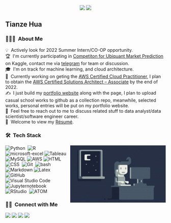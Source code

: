 <p align="center"> 
	<img src="https://i.pinimg.com/originals/9f/86/b4/9f86b47b419ab91250927b7fad7f08fd.gif" /> 
	<img src="https://readme-typing-svg.herokuapp.com?font=Serif&color=%23116BF7&size=18&duration=6000&center=true&vCenter=true&width=600&height=30&lines=%E2%80%9Cest%C3%A1+lloviendo+en+Macondo.%E2%80%9D+" /> 
</p>


## Tianze Hua

### 👨🏻‍💻 &nbsp;About Me

💡 &nbsp;Actively look for 2022 Summer Intern/CO-OP opportunity.\
🏆 &nbsp;I'm currently participating in [Competiton for Ubiquant Market Prediction](https://www.kaggle.com/c/ubiquant-market-prediction) on Kaggle, contact me via [telegram](https://t.me/sta257) for team or discussion.\
🎓 &nbsp;I'm on track for machine learning, and cloud architecture. \
📜 &nbsp;Currently working on geting the [AWS Certified Cloud Practitioner](https://aws.amazon.com/certification/certified-cloud-practitioner/), I plan to obtain the [AWS Certified Solutions Architect – Associate](https://aws.amazon.com/certification/certified-solutions-architect-associate/) by the end of 2022.\
✍️ &nbsp;I just build my [portfolio website](https://datahua.github.io/) along with the page, I plan to upload casual school works to github as a collection repo, meanwhile, selected works, personal entries will be put on my portfolio website.\
💬 &nbsp;Feel free to reach out to me to discuss related stuff to data analyst/data scientist/software engineer career.\
📄 &nbsp;Welcome to view my [Résumé](https://datahua.github.io/images/Resume.pdf).


### 🛠 &nbsp;Tech Stack
<img alt="Night Coding" src="https://raw.githubusercontent.com/AVS1508/AVS1508/master/assets/Night-Coding.gif" width="300" 
     height="180" align="right"/>

![Python](https://img.shields.io/badge/-Python-05122A?style=flat&logo=python)&nbsp;
![R](https://img.shields.io/badge/-R-05122A?style=flat&logo=R&logoColor=276DC3)
![microsoft-excel](https://img.shields.io/badge/-Excel-05122A?style=flat&logo=microsoft-excel)
![Tableau](https://img.shields.io/badge/-Tableau-05122A?style=flat&logo=Tableau&logoColor=276DC3)
![MySQL](https://img.shields.io/badge/-MySQL-05122A?style=flat&logo=mysql&logoColor=white)
![AWS](https://img.shields.io/badge/-AWS-05122A?style=flat&logo=amazon-aws)
![HTML](https://img.shields.io/badge/-HTML-05122A?style=flat&logo=HTML5)&nbsp;
![CSS](https://img.shields.io/badge/-CSS-05122A?style=flat&logo=CSS3&logoColor=1572B6)&nbsp;
![Git](https://img.shields.io/badge/-Git-05122A?style=flat&logo=git)&nbsp;
![bash](https://img.shields.io/badge/-Bash-05122A?style=flat&logo=gnu-bash)
![Markdown](https://img.shields.io/badge/-Markdown-05122A?style=flat&logo=markdown)
![Latex](https://img.shields.io/badge/-Latex-05122A?style=flat&logo=latex)&nbsp;
![GitHub](https://img.shields.io/badge/-GitHub-05122A?style=flat&logo=github)&nbsp;
![Visual Studio Code](https://img.shields.io/badge/-Visual%20Studio%20Code-05122A?style=flat&logo=visual-studio-code&logoColor=007ACC)&nbsp;
![Jupyternotebook](https://img.shields.io/badge/-Jupyternotebook-05122A?style=flat&logo=jupyter)&nbsp;
![RStudio](https://img.shields.io/badge/-RStudio-05122A?style=flat&logo=rstudio)&nbsp;
![ATOM](https://img.shields.io/badge/-Atom-05122A?style=flat&logo=atom)&nbsp;



### 🤝🏻 &nbsp;Connect with Me

<p align="left">
<a href="https://datahua.github.io/"><img src="https://img.shields.io/badge/-Portfolio-3423A6?style=flat&logo=Google-Chrome&logoColor=white"/></a>
<a href="https://www.linkedin.com/in/datahua/"><img src="https://img.shields.io/badge/-Tianze%20Hua-0077B5?style=flat&logo=Linkedin&logoColor=white"/></a>
<a href="mailto:tianzewillgetjob@gmail.com"><img src="https://img.shields.io/badge/-tianzewillgetjob@gmail.com-BB001B?style=flat&logo=Gmail&logoColor=white"/></a>
<a href="https://t.me/sta257"><img src="https://img.shields.io/badge/-Tianze-FFFFFF?style=flat&logo=telegram&logoColor=white"/></a>
</p>

